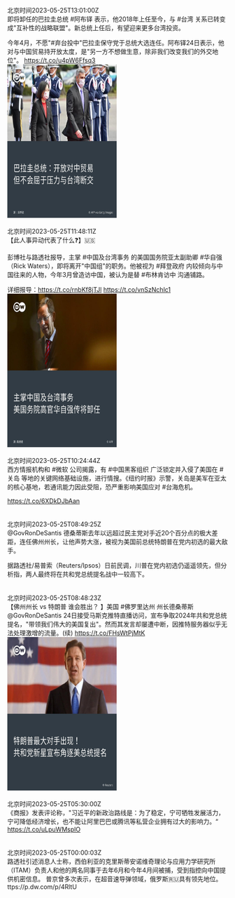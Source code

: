 北京时间2023-05-25T13:01:00Z<br>即将卸任的巴拉圭总统 #阿布铎 表示，他2018年上任至今，与 #台湾 关系已转变成"互补性的战略联盟"。新总统上任后，有望迎来更多台湾投资。

今年4月，不愿"#弃台投中"巴拉圭保守党于总统大选连任。阿布铎24日表示，他对与中国贸易持开放太度，是"另一方不想做生意，除非我们改变我们的外交地位"。 https://t.co/u4pW6Ffsq3<br><img src='/temp/image/2023/u-Month-5/1661598215467335681_0.jpg' width='250' height='350'><br><br>北京时间2023-05-25T11:48:11Z<br>【此人事异动代表了什么❓】🇺🇸

彭博社与路透社报导，主掌 #中国及台湾事务 的美国国务院亚太副助卿 #华自强（Rick Waters），即将离开"中国组"的职务。他被视为 #拜登政府 内较倾向与中国往来的人物，今年3月曾造访中国，被认为是替 #布林肯访中 沟通铺路。

详细报导：https://t.co/rnbKf8jTJl https://t.co/vnSzNchlc1<br><img src='/temp/image/2023/u-Month-5/1661579891647602690_0.jpg' width='250' height='350'><br><br>北京时间2023-05-25T10:24:44Z<br>西方情报机构和 #微软 公司揭露，有 #中国黑客组织 广泛锁定并入侵了美国在 #关岛 等地的关键网络基础设施，进行情搜。《纽约时报》示警，关岛是美军在亚太的核心基地，若通讯能力因此受阻，恐严重影响美国应对 #台海危机。

https://t.co/6XDkDJbAan<br><br><br>北京时间2023-05-25T08:49:25Z<br>@GovRonDeSantis 德桑蒂斯去年以远超过民主党对手近20个百分点的极大差距，连任佛州州长，让他声势大涨，被视为美国前总统特朗普在党内初选的最大敌手。

据路透社/易普索（Reuters/Ipsos）日前民调，川普在党内初选仍遥遥领先，但分析指，两人最终将在共和党总统提名战中一较高下。<br><br><br>北京时间2023-05-25T08:48:23Z<br>【佛州州长 vs 特朗普 谁会胜出？ 】美国 #佛罗里达州 州长德桑蒂斯@GovRonDeSantis 24日接受马斯克推特直播访问，宣布争取2024年共和党总统提名，"带领我们伟大的美国复出"。然而其发言却屡遭中断，因推特服务器似乎无法处理激增的流量。(续) https://t.co/FHsWtPjMtK<br><img src='/temp/image/2023/u-Month-5/1661534644578156545_0.jpg' width='250' height='350'><br><br>北京时间2023-05-25T05:30:00Z<br>《商报》发表评论称，"习近平的新政治路线是：为了稳定，宁可牺牲发展活力，宁可降低经济增长，也不能让阿里巴巴或腾讯等私营企业拥有过大的影响力。“
https://t.co/uLpuWMsplO<br><br><br>北京时间2023-05-25T00:00:03Z<br>路透社引述消息人士称，西伯利亚的克里斯蒂安诺维奇理论与应用力学研究所（ITAM）负责人和他的两名同事于去年6月和今年4月间被捕，受到指控向中国提供机密信息。
普京曾多次表示，在超音速导弹领域，俄罗斯🇷🇺具有领先地位。ttps://p.dw.com/p/4RltU<br><br><br>